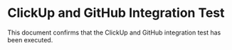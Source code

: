 # ClickUp and GitHub Integration Test

This document confirms that the ClickUp and GitHub integration test has been executed.
